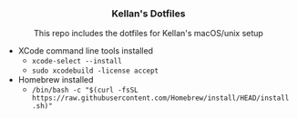 <p align="center">
  <a href="https://github.com/KellanStevens/Kellans-Scripts"
  >
  </a>
  <h3 align="center">Kellan's Dotfiles</h3>

  <p align="center">
    This repo includes the dotfiles for Kellan's macOS/unix setup
  </p>
</p>


- XCode command line tools installed 
  - ```xcode-select --install```
  - ```sudo xcodebuild -license accept```
- Homebrew installed
  - ```/bin/bash -c "$(curl -fsSL https://raw.githubusercontent.com/Homebrew/install/HEAD/install.sh)"```
